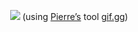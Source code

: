 <p align=center><img src=https://gif.gg/hZ6GukT.gif>
  (using <a href=https://github.com/bpierre>Pierre’s</a> tool <a href=https://gif.gg>gif.gg</a>)
